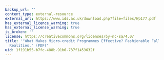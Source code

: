 ```yaml
---
backup_url: ''
content_type: external-resource
external_url: https://www.ids.ac.uk/download.php?file=files/Wp177.pdf
has_external_licence_warning: true
has_external_license_warning: true
is_broken: ''
license: https://creativecommons.org/licenses/by-nc-sa/4.0/
title: '"What Makes Micro-credit Programmes Effective? Fashionable Fallacies and Workable
  Realities." (PDF)'
uid: 1f191b55-b7fc-488b-91b6-737f1459632f
---
```

